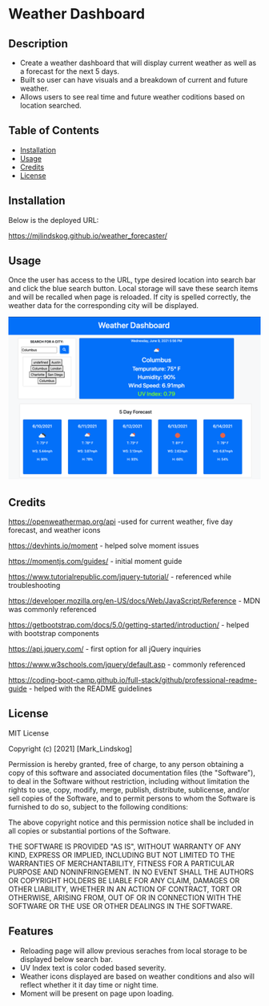# Weather Dashboard

## Description

- Create a weather dashboard that will display current weather as well as a forecast for the next 5 days.
- Built so user can have visuals and a breakdown of current and future weather.
- Allows users to see real time and future weather coditions based on location searched.

## Table of Contents

- [Installation](#installation)
- [Usage](#usage)
- [Credits](#credits)
- [License](#license)

## Installation

Below is the deployed URL:

https://mjlindskog.github.io/weather_forecaster/

## Usage

Once the user has access to the URL, type desired location into search bar and click the blue search button. Local storage will save these search items and will be recalled when page is reloaded. If city is spelled correctly, the weather data for the corresponding city will be displayed.

![Screenshot showing weather dashboard with current and future weather conditions](/assets/img/weather_dashboard_screenshot.png)

## Credits

https://openweathermap.org/api -used for current weather, five day forecast, and weather icons

https://devhints.io/moment - helped solve moment issues

https://momentjs.com/guides/ - initial moment guide

https://www.tutorialrepublic.com/jquery-tutorial/ - referenced while troubleshooting

https://developer.mozilla.org/en-US/docs/Web/JavaScript/Reference - MDN was commonly referenced

https://getbootstrap.com/docs/5.0/getting-started/introduction/ - helped with bootstrap components

https://api.jquery.com/ - first option for all jQuery inquiries

https://www.w3schools.com/jquery/default.asp - commonly referenced

https://coding-boot-camp.github.io/full-stack/github/professional-readme-guide - helped with the README guidelines

## License

MIT License

Copyright (c) [2021] [Mark_Lindskog]

Permission is hereby granted, free of charge, to any person obtaining a copy
of this software and associated documentation files (the "Software"), to deal
in the Software without restriction, including without limitation the rights
to use, copy, modify, merge, publish, distribute, sublicense, and/or sell
copies of the Software, and to permit persons to whom the Software is
furnished to do so, subject to the following conditions:

The above copyright notice and this permission notice shall be included in all
copies or substantial portions of the Software.

THE SOFTWARE IS PROVIDED "AS IS", WITHOUT WARRANTY OF ANY KIND, EXPRESS OR
IMPLIED, INCLUDING BUT NOT LIMITED TO THE WARRANTIES OF MERCHANTABILITY,
FITNESS FOR A PARTICULAR PURPOSE AND NONINFRINGEMENT. IN NO EVENT SHALL THE
AUTHORS OR COPYRIGHT HOLDERS BE LIABLE FOR ANY CLAIM, DAMAGES OR OTHER
LIABILITY, WHETHER IN AN ACTION OF CONTRACT, TORT OR OTHERWISE, ARISING FROM,
OUT OF OR IN CONNECTION WITH THE SOFTWARE OR THE USE OR OTHER DEALINGS IN THE
SOFTWARE.

## Features

- Reloading page will allow previous seraches from local storage to be displayed below search bar.
- UV Index text is color coded based severity.
- Weather icons displayed are based on weather conditions and also will reflect whether it it day time or night time.
- Moment will be present on page upon loading.
